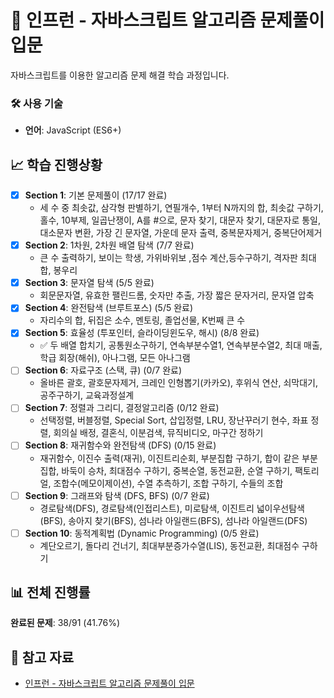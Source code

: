 # 📖 인프런 - 자바스크립트 알고리즘 문제풀이 입문

자바스크립트를 이용한 알고리즘 문제 해결 학습 과정입니다.

### 🛠️ 사용 기술

- **언어**: JavaScript (ES6+)

## 📈 학습 진행상황

- [x] **Section 1**: 기본 문제풀이 (17/17 완료)
  - 세 수 중 최솟값, 삼각형 판별하기, 연필개수, 1부터 N까지의 합, 최솟값 구하기, 홀수, 10부제, 일곱난쟁이, A를 #으로, 문자 찾기, 대문자 찾기, 대문자로 통일, 대소문자 변환, 가장 긴 문자열, 가운데 문자 출력, 중복문자제거, 중복단어제거
- [x] **Section 2**: 1차원, 2차원 배열 탐색 (7/7 완료)
  - 큰 수 출력하기, 보이는 학생, 가위바위보 ,점수 계산,등수구하기, 격자판 최대합, 봉우리
- [x] **Section 3**: 문자열 탐색 (5/5 완료)
  - 회문문자열, 유효한 팰린드롬, 숫자만 추출, 가장 짧은 문자거리, 문자열 압축
- [x] **Section 4**: 완전탐색 (브루트포스) (5/5 완료)
  - 자리수의 합, 뒤집은 소수, 멘토링, 졸업선물, K번째 큰 수
- [x] **Section 5**: 효율성 (투포인터, 슬라이딩윈도우, 해시) (8/8 완료)
  - ✅ 두 배열 합치기, 공통원소구하기, 연속부분수열1, 연속부분수열2, 최대 매출, 학급 회장(해쉬), 아나그램, 모든 아나그램
- [ ] **Section 6**: 자료구조 (스택, 큐) (0/7 완료)
  - 올바른 괄호, 괄호문자제거, 크레인 인형뽑기(카카오), 후위식 연산, 쇠막대기, 공주구하기, 교육과정설계
- [ ] **Section 7**: 정렬과 그리디, 결정알고리즘 (0/12 완료)
  - 선택정렬, 버블정렬, Special Sort, 삽입정렬, LRU, 장난꾸러기 현수, 좌표 정렬, 회의실 배정, 결혼식, 이분검색, 뮤직비디오, 마구간 정하기
- [ ] **Section 8**: 재귀함수와 완전탐색 (DFS) (0/15 완료)
  - 재귀함수, 이진수 출력(재귀), 이진트리순회, 부분집합 구하기, 합이 같은 부분집합, 바둑이 승차, 최대점수 구하기, 중복순열, 동전교환, 순열 구하기, 팩토리얼, 조합수(메모이제이션), 수열 추측하기, 조합 구하기, 수들의 조합
- [ ] **Section 9**: 그래프와 탐색 (DFS, BFS) (0/7 완료)
  - 경로탐색(DFS), 경로탐색(인접리스트), 미로탐색, 이진트리 넓이우선탐색(BFS), 송아지 찾기(BFS), 섬나라 아일랜드(BFS), 섬나라 아일랜드(DFS)
- [ ] **Section 10**: 동적계획법 (Dynamic Programming) (0/5 완료)
  - 계단오르기, 돌다리 건너기, 최대부분증가수열(LIS), 동전교환, 최대점수 구하기

## 📊 전체 진행률

**완료된 문제**: 38/91 (41.76%)

## 📝 참고 자료

- [인프런 - 자바스크립트 알고리즘 문제풀이 입문](https://www.inflearn.com/course/%EC%9E%90%EB%B0%94%EC%8A%A4%ED%81%AC%EB%A6%BD%ED%8A%B8-%EC%95%8C%EA%B3%A0%EB%A6%AC%EC%A6%98-%EB%AC%B8%EC%A0%9C%ED%92%80%EC%9D%B4)
